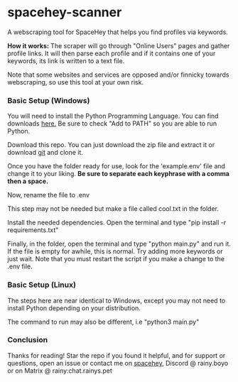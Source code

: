 # spacehey-scanner

A webscraping tool for SpaceHey that helps you find profiles via keywords.

**How it works:** The scraper will go through "Online Users" pages and gather profile links. It will then parse each profile and if it contains one of your keywords, its link is written to a text file.

Note that some websites and services are opposed and/or finnicky towards webscraping, so use this tool at your own risk.

### Basic Setup (Windows)

You will need to install the Python Programming Language. You can find downloads [here.](https://www.python.org/downloads/) Be sure to check "Add to PATH" so you are able to run Python.

Download this repo. You can just download the zip file and extract it or download [git](https://git-scm.com/downloads) and clone it.

Once you have the folder ready for use, look for the 'example.env' file and change it to your liking. **Be sure to separate each keyphrase with a comma then a space.**

Now, rename the file to .env

This step may not be needed but make a file called cool.txt in the folder.

Install the needed dependencies. Open the terminal and type "pip install -r requirements.txt"

Finally, in the folder, open the terminal and type "python main.py" and run it. If the file is empty for awhile, this is normal. Try adding more keywords or just wait. Note that you must restart the script if you make a change to the .env file.

### Basic Setup (Linux)

The steps here are near identical to Windows, except you may not need to install Python depending on your distribution.

The command to run may also be different, i.e "python3 main.py"

### Conclusion

Thanks for reading! Star the repo if you found it helpful, and for support or questions, open an issue or contact me on [spacehey](https://spacehey.com/rainyboyo), Discord @ rainy.boyo or on Matrix @ rainy:chat.rainys.pet